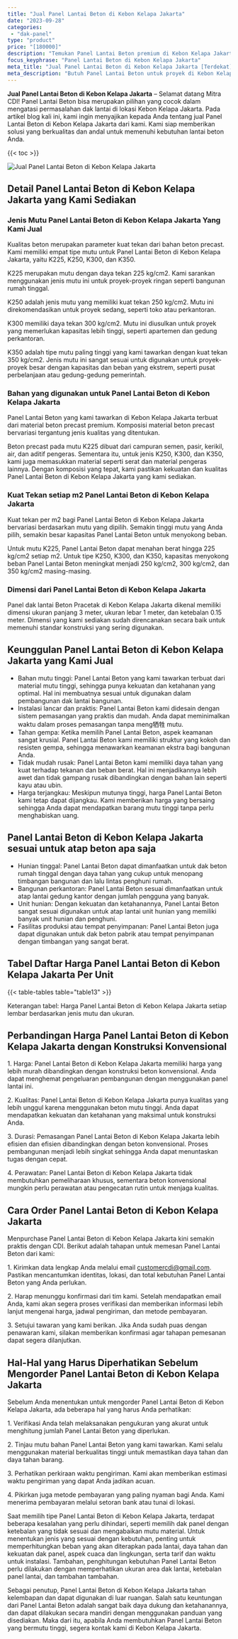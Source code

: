 ```yaml
---
title: "Jual Panel Lantai Beton di Kebon Kelapa Jakarta"
date: "2023-09-28"
categories:
 - "dak-panel"
type: "product"
price: "[180000]"
description: "Temukan Panel Lantai Beton premium di Kebon Kelapa Jakarta. Solusi ideal untuk proyek konstruksi dengan kualitas unggul, Panel Lantai Beton memberikan kekuatan maksimal untuk lantai dak. Konsultasi gratis."
focus_keyphrase: "Panel Lantai Beton di Kebon Kelapa Jakarta"
meta_title: "Jual Panel Lantai Beton di Kebon Kelapa Jakarta [Terdekat] - CDI"
meta_description: "Butuh Panel Lantai Beton untuk proyek di Kebon Kelapa Jakarta?. Tersedia Panel Lantai Beton premium untuk pembangunan. Penawaran spesial hanya di sini."
---
```


**Jual Panel Lantai Beton di Kebon Kelapa Jakarta** – Selamat datang Mitra CDI! Panel Lantai Beton bisa merupakan pilihan yang cocok dalam mengatasi permasalahan dak lantai di lokasi Kebon Kelapa Jakarta. Pada artikel blog kali ini, kami ingin menyajikan kepada Anda tentang jual Panel Lantai Beton di Kebon Kelapa Jakarta dari kami. Kami siap memberikan solusi yang berkualitas dan andal untuk memenuhi kebutuhan lantai beton Anda.

{{< toc >}}

![Jual Panel Lantai Beton di Kebon Kelapa Jakarta](/images/dak-panel/dak-panel-13.jpg)

## Detail Panel Lantai Beton di Kebon Kelapa Jakarta yang Kami Sediakan

### Jenis Mutu Panel Lantai Beton di Kebon Kelapa Jakarta Yang Kami Jual

Kualitas beton merupakan parameter kuat tekan dari bahan beton precast. Kami memiliki empat tipe mutu untuk Panel Lantai Beton di Kebon Kelapa Jakarta, yaitu K225, K250, K300, dan K350.

K225 merupakan mutu dengan daya tekan 225 kg/cm2. Kami sarankan menggunakan jenis mutu ini untuk proyek-proyek ringan seperti bangunan rumah tinggal.

K250 adalah jenis mutu yang memiliki kuat tekan 250 kg/cm2. Mutu ini direkomendasikan untuk proyek sedang, seperti toko atau perkantoran.

K300 memiliki daya tekan 300 kg/cm2. Mutu ini diusulkan untuk proyek yang memerlukan kapasitas lebih tinggi, seperti apartemen dan gedung perkantoran.

K350 adalah tipe mutu paling tinggi yang kami tawarkan dengan kuat tekan 350 kg/cm2. Jenis mutu ini sangat sesuai untuk digunakan untuk proyek-proyek besar dengan kapasitas dan beban yang ekstrem, seperti pusat perbelanjaan atau gedung-gedung pemerintah.

### Bahan yang digunakan untuk Panel Lantai Beton di Kebon Kelapa Jakarta

Panel Lantai Beton yang kami tawarkan di Kebon Kelapa Jakarta terbuat dari material beton precast premium. Komposisi material beton precast bervariasi tergantung jenis kualitas yang ditentukan.

Beton precast pada mutu K225 dibuat dari campuran semen, pasir, kerikil, air, dan aditif pengeras. Sementara itu, untuk jenis K250, K300, dan K350, kami juga memasukkan material seperti serat dan material pengeras lainnya. Dengan komposisi yang tepat, kami pastikan kekuatan dan kualitas Panel Lantai Beton di Kebon Kelapa Jakarta yang kami sediakan.

### Kuat Tekan setiap m2 Panel Lantai Beton di Kebon Kelapa Jakarta

Kuat tekan per m2 bagi Panel Lantai Beton di Kebon Kelapa Jakarta bervariasi berdasarkan mutu yang dipilih. Semakin tinggi mutu yang Anda pilih, semakin besar kapasitas Panel Lantai Beton untuk menyokong beban.

Untuk mutu K225, Panel Lantai Beton dapat menahan berat hingga 225 kg/cm2 setiap m2. Untuk tipe K250, K300, dan K350, kapasitas menyokong beban Panel Lantai Beton meningkat menjadi 250 kg/cm2, 300 kg/cm2, dan 350 kg/cm2 masing-masing.

### Dimensi dari Panel Lantai Beton di Kebon Kelapa Jakarta

Panel dak lantai Beton Pracetak di Kebon Kelapa Jakarta dikenal memiliki dimensi ukuran panjang 3 meter, ukuran lebar 1 meter, dan ketebalan 0.15 meter. Dimensi yang kami sediakan sudah direncanakan secara baik untuk memenuhi standar konstruksi yang sering digunakan.

## Keunggulan Panel Lantai Beton di Kebon Kelapa Jakarta yang Kami Jual

*   Bahan mutu tinggi: Panel Lantai Beton yang kami tawarkan terbuat dari material mutu tinggi, sehingga punya kekuatan dan ketahanan yang optimal. Hal ini membuatnya sesuai untuk digunakan dalam pembangunan dak lantai bangunan.
*   Instalasi lancar dan praktis: Panel Lantai Beton kami didesain dengan sistem pemasangan yang praktis dan mudah. Anda dapat meminimalkan waktu dalam proses pemasangan tanpa meng牺牲 mutu.
*   Tahan gempa: Ketika memilih Panel Lantai Beton, aspek keamanan sangat krusial. Panel Lantai Beton kami memiliki struktur yang kokoh dan resisten gempa, sehingga menawarkan keamanan ekstra bagi bangunan Anda.
*   Tidak mudah rusak: Panel Lantai Beton kami memiliki daya tahan yang kuat terhadap tekanan dan beban berat. Hal ini menjadikannya lebih awet dan tidak gampang rusak dibandingkan dengan bahan lain seperti kayu atau ubin.
*   Harga terjangkau: Meskipun mutunya tinggi, harga Panel Lantai Beton kami tetap dapat dijangkau. Kami memberikan harga yang bersaing sehingga Anda dapat mendapatkan barang mutu tinggi tanpa perlu menghabiskan uang.

## Panel Lantai Beton di Kebon Kelapa Jakarta sesuai untuk atap beton apa saja

*   Hunian tinggal: Panel Lantai Beton dapat dimanfaatkan untuk dak beton rumah tinggal dengan daya tahan yang cukup untuk menopang timbangan bangunan dan lalu lintas penghuni rumah.
*   Bangunan perkantoran: Panel Lantai Beton sesuai dimanfaatkan untuk atap lantai gedung kantor dengan jumlah pengguna yang banyak.
*   Unit hunian: Dengan kekuatan dan ketahanannya, Panel Lantai Beton sangat sesuai digunakan untuk atap lantai unit hunian yang memiliki banyak unit hunian dan penghuni.
*   Fasilitas produksi atau tempat penyimpanan: Panel Lantai Beton juga dapat digunakan untuk dak beton pabrik atau tempat penyimpanan dengan timbangan yang sangat berat.

## Tabel Daftar Harga Panel Lantai Beton di Kebon Kelapa Jakarta Per Unit

{{< table-tables table="table13" >}}

Keterangan tabel: Harga Panel Lantai Beton di Kebon Kelapa Jakarta setiap lembar berdasarkan jenis mutu dan ukuran.

## Perbandingan Harga Panel Lantai Beton di Kebon Kelapa Jakarta dengan Konstruksi Konvensional

1\.  Harga: Panel Lantai Beton di Kebon Kelapa Jakarta memiliki harga yang lebih murah dibandingkan dengan konstruksi beton konvensional. Anda dapat menghemat pengeluaran pembangunan dengan menggunakan panel lantai ini.

2\.  Kualitas: Panel Lantai Beton di Kebon Kelapa Jakarta punya kualitas yang lebih unggul karena menggunakan beton mutu tinggi. Anda dapat mendapatkan kekuatan dan ketahanan yang maksimal untuk konstruksi Anda.

3\.  Durasi: Pemasangan Panel Lantai Beton di Kebon Kelapa Jakarta lebih efisien dan efisien dibandingkan dengan beton konvensional. Proses pembangunan menjadi lebih singkat sehingga Anda dapat menuntaskan tugas dengan cepat.

4\.  Perawatan: Panel Lantai Beton di Kebon Kelapa Jakarta tidak membutuhkan pemeliharaan khusus, sementara beton konvensional mungkin perlu perawatan atau pengecatan rutin untuk menjaga kualitas.

## Cara Order Panel Lantai Beton di Kebon Kelapa Jakarta

Menpurchase Panel Lantai Beton di Kebon Kelapa Jakarta kini semakin praktis dengan CDI. Berikut adalah tahapan untuk memesan Panel Lantai Beton dari kami:

1\.  Kirimkan data lengkap Anda melalui email customercdi@gmail.com. Pastikan mencantumkan identitas, lokasi, dan total kebutuhan Panel Lantai Beton yang Anda perlukan.

2\.  Harap menunggu konfirmasi dari tim kami. Setelah mendapatkan email Anda, kami akan segera proses verifikasi dan memberikan informasi lebih lanjut mengenai harga, jadwal pengiriman, dan metode pembayaran.

3\.  Setujui tawaran yang kami berikan. Jika Anda sudah puas dengan penawaran kami, silakan memberikan konfirmasi agar tahapan pemesanan dapat segera dilanjutkan.

## Hal-Hal yang Harus Diperhatikan Sebelum Mengorder Panel Lantai Beton di Kebon Kelapa Jakarta

Sebelum Anda menentukan untuk mengorder Panel Lantai Beton di Kebon Kelapa Jakarta, ada beberapa hal yang harus Anda perhatikan:

1\.  Verifikasi Anda telah melaksanakan pengukuran yang akurat untuk menghitung jumlah Panel Lantai Beton yang diperlukan.

2\.  Tinjau mutu bahan Panel Lantai Beton yang kami tawarkan. Kami selalu menggunakan material berkualitas tinggi untuk memastikan daya tahan dan daya tahan barang.

3\.  Perhatikan perkiraan waktu pengiriman. Kami akan memberikan estimasi waktu pengiriman yang dapat Anda jadikan acuan.

4\.  Pikirkan juga metode pembayaran yang paling nyaman bagi Anda. Kami menerima pembayaran melalui setoran bank atau tunai di lokasi.

Saat memilih tipe Panel Lantai Beton di Kebon Kelapa Jakarta, terdapat beberapa kesalahan yang perlu dihindari, seperti memilih dak panel dengan ketebalan yang tidak sesuai dan mengabaikan mutu material. Untuk menentukan jenis yang sesuai dengan kebutuhan, penting untuk memperhitungkan beban yang akan diterapkan pada lantai, daya tahan dan kekuatan dak panel, aspek cuaca dan lingkungan, serta tarif dan waktu untuk instalasi. Tambahan, penghitungan kebutuhan Panel Lantai Beton perlu dilakukan dengan memperhatikan ukuran area dak lantai, ketebalan panel lantai, dan tambahan tambahan.

Sebagai penutup, Panel Lantai Beton di Kebon Kelapa Jakarta tahan kelembapan dan dapat digunakan di luar ruangan. Salah satu keuntungan dari Panel Lantai Beton adalah sangat baik daya dukung dan ketahanannya, dan dapat dilakukan secara mandiri dengan menggunakan panduan yang disediakan. Maka dari itu, apabila Anda membutuhkan Panel Lantai Beton yang bermutu tinggi, segera kontak kami di Kebon Kelapa Jakarta.